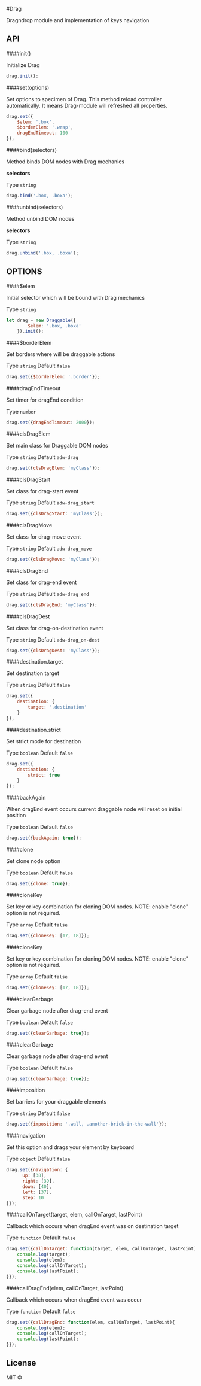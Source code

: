 #Drag

Dragndrop module and implementation of keys navigation


## API


####init()

Initialize Drag

```js
drag.init();
```


####set(options)

Set options to specimen of Drag. This method reload controller automatically. It means Drag-module will refreshed all properties.

```js
drag.set({
    $elem: '.box',
    $borderElem: '.wrap',
    dragEndTimeout: 100
});
```


####bind(selectors)

Method binds DOM nodes with Drag mechanics

**selectors**

Type `string`

```js
drag.bind('.box, .boxa');
```


####unbind(selectors)

Method unbind DOM nodes

**selectors**

Type `string`

```js
drag.unbind('.box, .boxa');
```



## OPTIONS

####$elem

Initial selector which will be bound with Drag mechanics

Type `string`

```js
let drag = new Draggable({
        $elem: '.box, .boxa'
    }).init();
```

####$borderElem

Set borders where will be draggable actions

Type `string`
Default `false`

```js
drag.set({$borderElem: '.border'});
```

####dragEndTimeout

Set timer for dragEnd condition

Type `number`

```js
drag.set({dragEndTimeout: 2000});
```

####clsDragElem

Set main class for Draggable DOM nodes

Type `string`
Default `adw-drag`

```js
drag.set({clsDragElem: 'myClass'});
```

####clsDragStart

Set class for drag-start event

Type `string`
Default `adw-drag_start`

```js
drag.set({clsDragStart: 'myClass'});
```

####clsDragMove

Set class for drag-move event

Type `string`
Default `adw-drag_move`

```js
drag.set({clsDragMove: 'myClass'});
```

####clsDragEnd

Set class for drag-end event

Type `string`
Default `adw-drag_end`

```js
drag.set({clsDragEnd: 'myClass'});
```

####clsDragDest

Set class for drag-on-destination event

Type `string`
Default `adw-drag_on-dest`

```js
drag.set({clsDragDest: 'myClass'});
```

####destination.target

Set destination target

Type `string`
Default `false`

```js
drag.set({
    destination: {
        target: '.destination'
    }
});
```

####destination.strict

Set strict mode for destination

Type `boolean`
Default `false`

```js
drag.set({
    destination: {
        strict: true
    }
});
```

####backAgain

When dragEnd event occurs current draggable node will reset on initial position

Type `boolean`
Default `false`

```js
drag.set({backAgain: true});
```

####clone

Set clone node option

Type `boolean`
Default `false`

```js
drag.set({clone: true});
```

####cloneKey

Set key or key combination for cloning DOM nodes. NOTE: enable "clone" option is not required.

Type `array`
Default `false`

```js
drag.set({cloneKey: [17, 18]});
```

####cloneKey

Set key or key combination for cloning DOM nodes. NOTE: enable "clone" option is not required.

Type `array`
Default `false`

```js
drag.set({cloneKey: [17, 18]});
```

####clearGarbage

Clear garbage node after drag-end event

Type `boolean`
Default `false`

```js
drag.set({clearGarbage: true});
```

####clearGarbage

Clear garbage node after drag-end event

Type `boolean`
Default `false`

```js
drag.set({clearGarbage: true});
```

####imposition

Set barriers for your draggable elements

Type `string`
Default `false`

```js
drag.set({imposition: '.wall, .another-brick-in-the-wall'});
```

####navigation

Set this option and drags your element by keyboard

Type `object`
Default `false`

```js
drag.set({navigation: {
      up: [38],
      right: [39],
      down: [40],
      left: [37],
      step: 10
}});
```

####callOnTarget(target, elem, callOnTarget, lastPoint)

Callback which occurs when dragEnd event was on destination target

Type `function`
Default `false`

```js
drag.set({callOnTarget: function(target, elem, callOnTarget, lastPoint){
    console.log(target);
    console.log(elem);
    console.log(callOnTarget);
    console.log(lastPoint);
}});
```

####callDragEnd(elem, callOnTarget, lastPoint)

Callback which occurs when dragEnd event was occur

Type `function`
Default `false`

```js
drag.set({callDragEnd: function(elem, callOnTarget, lastPoint){
    console.log(elem);
    console.log(callOnTarget);
    console.log(lastPoint);
}});
```



 ## License

 MIT ©
